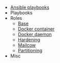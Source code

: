 - [Ansible playbooks](README.md)
- Playbooks
- Roles
  - [Base](roles/base.md)
  - [Docker container](roles/docker_container.md)
  - [Docker daemon](roles/docker_daemon.md)
  - [Hardening](roles/hardening.md)
  - [Mailcow](roles/mailcow.md)
  - [Partitioning](roles/partitioning.md)
- Misc
